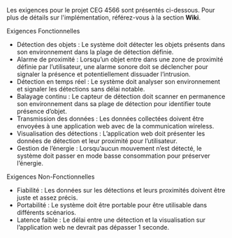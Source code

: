 Les exigences pour le projet CEG 4566 sont présentés ci-dessous. Pour plus de détails sur l'implémentation, référez-vous à la section **Wiki**.

Exigences Fonctionnelles
- Détection des objets : Le système doit détecter les objets présents dans son environnement dans la plage de détection définie.
- Alarme de proximité : Lorsqu’un objet entre dans une zone de proximité définie par l’utilisateur, une alarme sonore doit se déclencher pour signaler la présence et potentiellement dissuader l’intrusion.
- Détection en temps réel : Le système doit analyser son environnement et signaler les détections sans délai notable.
- Balayage continu : Le capteur de détection doit scanner en permanence son environnement dans sa plage de détection pour identifier toute présence d’objet.
- Transmission des données : Les données collectées doivent être envoyées à une application web avec de la communication wireless.
- Visualisation des détections : L’application web doit présenter les données de détection et leur proximité pour l’utilisateur.
- Gestion de l’énergie : Lorsqu’aucun mouvement n’est détecté, le système doit passer en mode basse consommation pour préserver l’énergie.

Exigences Non-Fonctionnelles
- Fiabilité : Les données sur les détections et leurs proximités doivent être juste et assez précis.
- Portabilité : Le système doit être portable pour être utilisable dans différents scénarios.
- Latence faible : Le délai entre une détection et la visualisation sur l’application web ne devrait pas dépasser 1 seconde.
